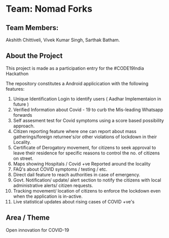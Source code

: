# Team: Nomad Forks
## Team Members:
   Akshith Chittiveli,
   Vivek Kumar Singh,
   Sarthak Batham.
## About the Project
This project is made as a participation entry for the #CODE19India Hackathon

The repository constitutes a Android applicication with the following features: 
1. Unique Identification Login to identify users ( Aadhar Implementaion in future )
2. Verified Information about Covid - 19 to curb the Mis-leading Whatsapp forwards
3. Self assesment test for Covid symptoms using a score based possibility approach.
4. Citizen reporting feature where one can report about mass gatherings/foreign returnee's/or other violations of lockdown in their          Locality.
5. Certificate of Derogatory movement, for citizens to seek approval to leave their residence for specific reasons to control the no. of      citizens on street.
6. Maps showing Hospitals / Covid +ve Reported around the locality
7. FAQ's about COVID symptoms / testing / etc.
8. Direct dail feature to reach authorities in case of emergency.
9. Govt. Notification/ update/ alert section to notify the citizens with local administrative alerts/ citizen requests.
10. Tracking movement/ location of citizens to enforce the lockdown even when the application is in-active.
11. Live statistical updates about rising cases of COVID +ve's

## Area / Theme
Open innovation for COVID-19

## 
